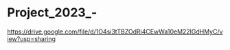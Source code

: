 # Project_2023_-
https://drive.google.com/file/d/1O4si3tTBZOdRi4CEwWa10eM22lGdHMyC/view?usp=sharing

